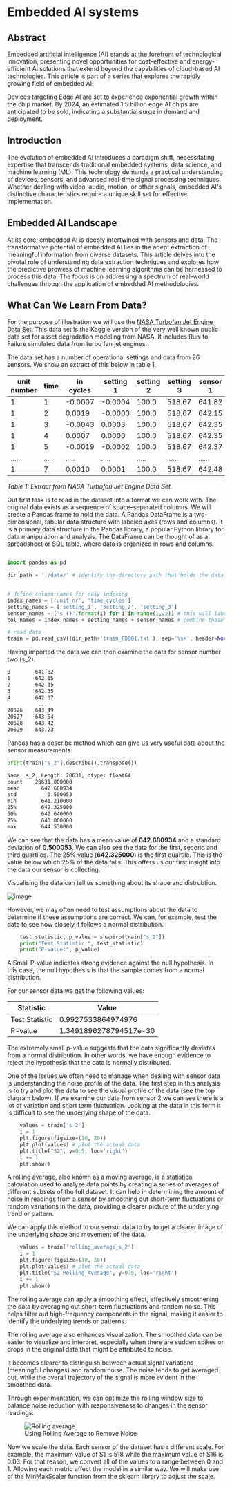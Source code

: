 # Embedded AI systems

## Abstract

Embedded artificial intelligence (AI) stands at the forefront of technological innovation, presenting novel opportunities for cost-effective and energy-efficient AI solutions that extend beyond the capabilities of cloud-based AI technologies. This article is part of a series that explores the rapidly growing field of embedded AI.

Devices targeting Edge AI are set to experience exponential growth within the chip market. By 2024, an estimated 1.5 billion edge AI chips are anticipated to be sold, indicating a substantial surge in demand and deployment.

## Introduction

The evolution of embedded AI introduces a paradigm shift, necessitating expertise that transcends traditional embedded systems, data science, and machine learning (ML). This technology demands a practical understanding of devices, sensors, and advanced real-time signal processing techniques. Whether dealing with video, audio, motion, or other signals, embedded AI's distinctive characteristics require a unique skill set for effective implementation.

## Embedded AI Landscape

At its core, embedded AI is deeply intertwined with sensors and data. The transformative potential of embedded AI lies in the adept extraction of meaningful information from diverse datasets. This article delves into the pivotal role of understanding data extraction techniques and explores how the predictive prowess of machine learning algorithms can be harnessed to process this data. The focus is on addressing a spectrum of real-world challenges through the application of embedded AI methodologies.


## What Can We Learn From Data?

For the purpose of illustration we will use the [NASA Turbofan Jet Engine Data Set](https://www.kaggle.com/datasets/behrad3d/nasa-cmaps). This data set is the Kaggle version of the very well known public data set for asset degradation modeling from NASA. It includes Run-to-Failure simulated data from turbo fan jet engines.

The data set has a number of operational settings and data from 26 sensors. We show an extract of this below in table 1. 

| unit number | time | in cycles | setting 1 | setting 2 | setting 3 | sensor 1 |  sensor 2 | .... | sensor 26 |
| ----- | ----- | ----- | ----- | ----- | ----- | ----- |  ----- | ----- | ----- |
| 1| 1| -0.0007| -0.0004| 100.0| 518.67| 641.82| 1589.70| | 23.4190| | 
| 1| 2| 0.0019| -0.0003| 100.0| 518.67| 642.15| 1591.82| | 23.4236| | 
| 1| 3| -0.0043| 0.0003| 100.0| 518.67| 642.35| 1587.99| | 23.3442| | 
| 1| 4| 0.0007| 0.0000| 100.0| 518.67| 642.35| 1582.79| | 23.3739| | 
| 1| 5| -0.0019| -0.0002| 100.0| 518.67| 642.37| 1582.85| | 23.4044| | 
| .....| .....| .....| .....| .....| ......| ......| ......| .....| 
| 1| 7| 0.0010| 0.0001| 100.0| 518.67| 642.48| 1592.32| | 23.3774| 

*Table 1: Extract from NASA Turbofan Jet Engine Data Set.*



Out first task is to read in the dataset into a format we can work with. The original data exists as a sequence of space-separated columns. We will create a Pandas frame to hold the data. A Pandas DataFrame is a two-dimensional, tabular data structure with labeled axes (rows and columns). It is a primary data structure in the Pandas library, a popular Python library for data manipulation and analysis. The DataFrame can be thought of as a spreadsheet or SQL table, where data is organized in rows and columns.

```python

import pandas as pd

dir_path = './data/' # identify the directory path that holds the data

                 
# define column names for easy indexing
index_names = ['unit_nr', 'time_cycles']
setting_names = ['setting_1', 'setting_2', 'setting_3']
sensor_names = ['s_{}'.format(i) for i in range(1,22)] # this will label the sensor data as s_1, s_2 etc
col_names = index_names + setting_names + sensor_names # combine these into a single reference for the column names

# read data
train = pd.read_csv((dir_path+'train_FD001.txt'), sep='\s+', header=None, names=col_names)

```

Having imported the data we can then examine the data for sensor number two (s_2).

```txt
0        641.82
1        642.15
2        642.35
3        642.35
4        642.37
          ...  
20626    643.49
20627    643.54
20628    643.42
20629    643.23
```

Pandas has a describe method which can give us very useful data about the sensor measurements.

```python
print(train["s_2"].describe().transpose())
```

```txt
Name: s_2, Length: 20631, dtype: float64
count    20631.000000
mean       642.680934
std          0.500053
min        641.210000
25%        642.325000
50%        642.640000
75%        643.000000
max        644.530000
```

We can see that the data has a mean value of __642.680934__ and a standard deviation of __0.500053__. We can also see the data for the first, second and third quartiles. The 25% value (__642.325000__) is the first quartile. This is the value below which 25% of the data falls. This offers us our first insight into the data our sensor is collecting.


Visualising the data can tell us something about its shape and distrubtion.

![image](./images/s2_normal_distribution_plot.png)


However, we may often need to test assumptions about the data to determine if these assumptions are correct. We can, for example, test the data to see how closely it follows a normal distribution. 

```python
    test_statistic, p_value = shapiro(train["s_2"]) 
    print("Test Statistic:", test_statistic)
    print("P-value:", p_value) 
```


A Small P-value indicates strong evidence against the null hypothesis. In this case, the null hypothesis is that the sample comes from a normal distribution. 

For our sensor data we get the following values:

| Statistic | Value |
| ----- | ----- |
| Test Statistic | 0.9927533864974976 |
| P-value | 1.3491896278794517e-30 |

The extremely small p-value suggests that the data significantly deviates from a normal distribution. In other words, we have enough evidence to reject the hypothesis that the data is normally distributed.

One of the issues we often need to manage when dealing with sensor data is understanding the noise profile of the data. The first step in this analysis is to try and plot the data to see the visual profile of the data (see the top diagram below).
If we examine our data from sensor 2 we can see there is a lot of variation and short term fluctuation. Looking at the data in this form it is difficult to see the underlying shape of the data.

```python
    values = train['s_2'] 
    i = 1
    plt.figure(figsize=(10, 20))
    plt.plot(values) # plot the actual data
    plt.title("S2", y=0.5, loc='right')
    i += 1
    plt.show()
```

A rolling average, also known as a moving average, is a statistical calculation used to analyze data points by creating a series of averages of different subsets of the full dataset. It can help in determining the amount of noise in readings from a sensor by smoothing out short-term fluctuations or random variations in the data, providing a clearer picture of the underlying trend or pattern.

We can apply this method to our sensor data to try to get a clearer image of the underlying shape and movement of the data.

```python
    values = train['rolling_average_s_2'] 
    i = 1
    plt.figure(figsize=(10, 20))
    plt.plot(values) # plot the actual data
    plt.title("S2 Rolling Average", y=0.5, loc='right')
    i += 1
    plt.show()
```

The rolling average can apply a smoothing effect, effectively smoothening the data by averaging out short-term fluctuations and random noise. This helps filter out high-frequency components in the signal, making it easier to identify the underlying trends or patterns.

The rolling average also enhances visualization. The smoothed data can be easier to visualize and interpret, especially when there are sudden spikes or drops in the original data that might be attributed to noise.

It becomes clearer to distinguish between actual signal variations (meaningful changes) and random noise. The noise tends to get averaged out, while the overall trajectory of the signal is more evident in the smoothed data.

Through experimentation, we can optimize the rolling window size to balance noise reduction with responsiveness to changes in the sensor readings.

<figure>
  <img src="./images/s2_impact_of_rolling_average.png" alt="Rolling average">
  <figcaption>Using Rolling Average to Remove Noise</figcaption>
</figure>
<!-- ![image](./images/s2_impact_of_rolling_average.png) -->

 Now we scale the data. Each sensor of the dataset has a different scale. For example, the maximum value of S1 is 518 while the maximum value of S16 is 0.03. For that reason, we convert all of the values to a range between 0 and 1. Allowing each metric affect the model in a similar way. We will make use of the MinMaxScaler function from the sklearn library to adjust the scale.

